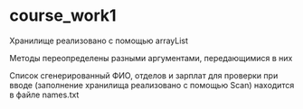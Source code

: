 # course_work1
Хранилище реализовано с помощью arrayList

Методы переопределены разными аргументами, передающимися в них

Список сгенерированный ФИО, отделов и зарплат для проверки при вводе (заполнение хранилища реализовано с помощью
Scan) находится в файле names.txt
